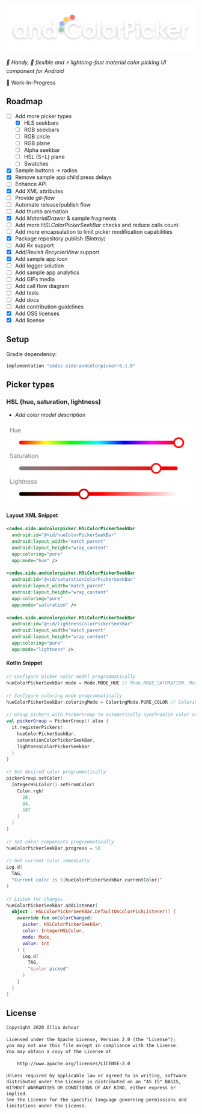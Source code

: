 ![](github/logo.png)

*:avocado: Handy, :snake: flexible and :zap: lightning-fast material color picking UI component for Android*

:speech_balloon: Work-In-Progress
## Roadmap

- [ ] Add more picker types
    - [x] HLS seekbars
    - [ ] RGB seekbars
    - [ ] RGB circle
    - [ ] RGB plane
    - [ ] Alpha seekbar
    - [ ] HSL (S+L) plane
    - [ ] Swatches
- [x] Sample buttons -> radios
- [x] Remove sample app child press delays
- [ ] Enhance API
- [x] Add XML attributes
- [ ] Provide *git-flow*
- [ ] Automate release/publish flow
- [ ] Add thumb animation
- [x] Add *MaterialDrawer* & sample fragments
- [ ] Add more *HSLColorPickerSeekBar* checks and reduce calls count
- [ ] Add more encapsulation to limit picker modification capabilities
- [x] Package repository publish *(Bintray)*
- [ ] Add *Rx* support
- [x] Add/Revisit *RecyclerView* support
- [x] Add sample app icon
- [ ] Add logger solution
- [ ] Add sample app analytics
- [ ] Add GIFs media
- [ ] Add call flow diagram
- [ ] Add tests
- [ ] Add docs
- [ ] Add contribution guidelines
- [x] Add OSS licenses
- [x] Add license

## Setup

Gradle dependency:

```gradle
implementation "codes.side:andcolorpicker:0.1.0"
```

## Picker types

### HSL (hue, saturation, lightness)

- *Add color model description*

![](github/type_hsl.png)

#### Layout XML Snippet
```xml
<codes.side.andcolorpicker.HSLColorPickerSeekBar
  android:id="@+id/hueColorPickerSeekBar"
  android:layout_width="match_parent"
  android:layout_height="wrap_content"
  app:coloring="pure"
  app:mode="hue" />

<codes.side.andcolorpicker.HSLColorPickerSeekBar
  android:id="@+id/saturationColorPickerSeekBar"
  android:layout_width="match_parent"
  android:layout_height="wrap_content"
  app:coloring="pure"
  app:mode="saturation" />

<codes.side.andcolorpicker.HSLColorPickerSeekBar
  android:id="@+id/lightnessColorPickerSeekBar"
  android:layout_width="match_parent"
  android:layout_height="wrap_content"
  app:coloring="pure"
  app:mode="lightness" />
```

#### Kotlin Snippet
```kotlin
// Configure picker color model programmatically
hueColorPickerSeekBar.mode = Mode.MODE_HUE // Mode.MODE_SATURATION, Mode.MODE_LIGHTNESS

// Configure coloring mode programmatically
hueColorPickerSeekBar.coloringMode = ColoringMode.PURE_COLOR // ColoringMode.OUTPUT_COLOR

// Group pickers with PickerGroup to automatically synchronize color across them
val pickerGroup = PickerGroup().also {
  it.registerPickers(
    hueColorPickerSeekBar,
    saturationColorPickerSeekBar,
    lightnessColorPickerSeekBar
  )
}

// Set desired color programmatically
pickerGroup.setColor(
  IntegerHSLColor().setFromColor(
    Color.rgb(
      28,
      84,
      187
    )
  )
)

// Set color components programmatically
hueColorPickerSeekBar.progress = 50

// Get current color immediatly
Log.d(
  TAG,
  "Current color is ${hueColorPickerSeekBar.currentColor}"
)

// Listen for changes
hueColorPickerSeekBar.addListener(
  object : HSLColorPickerSeekBar.DefaultOnColorPickListener() {
    override fun onColorChanged(
      picker: HSLColorPickerSeekBar,
      color: IntegerHSLColor,
      mode: Mode,
      value: Int
    ) {
      Log.d(
        TAG,
        "$color picked"
      )
    }
  }
)
```

## License

```
Copyright 2020 Illia Achour

Licensed under the Apache License, Version 2.0 (the "License");
you may not use this file except in compliance with the License.
You may obtain a copy of the License at

    http://www.apache.org/licenses/LICENSE-2.0

Unless required by applicable law or agreed to in writing, software
distributed under the License is distributed on an "AS IS" BASIS,
WITHOUT WARRANTIES OR CONDITIONS OF ANY KIND, either express or implied.
See the License for the specific language governing permissions and
limitations under the License.
```
